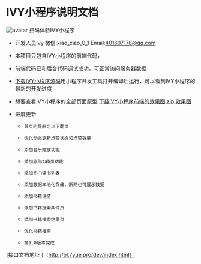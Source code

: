 # IVY小程序说明文档

![avatar](https://user-images.githubusercontent.com/38653501/89128213-95632e00-d526-11ea-944e-bb05ce02fd2e.png)
扫码体验IVY小程序




* 开发人员Ivy 微信:xiao_xiao_0_1 Email:401607178@qq.com

* 本项目只包含IVY小程序的前端代码，

* 前端代码已和后台代码调试成功，可正常访问服务器数据

* [下载IVY小程序源码](https://github.com/Xiao01/old_island.git)用小程序开发工具打开编译后运行，可以看到IVY小程序的最新的开发进度

* 想要查看IVY小程序的全部页面原型,[下载IVY小程序前端的效果图.zip 效果图](https://github.com/Xiao01/old_island/blob/master/IVY小程序前端的效果图.zip)

* 进度更新
    -     首页的导航可上下翻页
    -     优化动态更新点赞状态和点赞数量
    -     添加音乐播放功能
    -     添加底部tab页功能   
    -     添加热门读书列表
    -     添加数据本地化存储，断网也可展示数据 
    -     添加书籍详情 
    -     添加书籍搜索条件页
    -     添加书籍搜索结果页
    -     优化书籍搜索
    -     第1.0版本完成



[接口文档地址 ]（http://bl.7yue.pro/dev/index.html）




